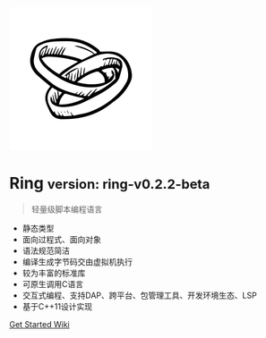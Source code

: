 <!-- _coverpage.md -->

![](./media/ring-logo-1.png)

# Ring <small>version: ring-v0.2.2-beta</small>

> 轻量级脚本编程语言
> 

- 静态类型
- 面向过程式、面向对象
- 语法规范简洁
- 编译生成字节码交由虚拟机执行
- 较为丰富的标准库
- 可原生调用C语言
- 交互式编程、支持DAP、跨平台、包管理工具、开发环境生态、LSP
- 基于C++11设计实现

[Get Started Wiki](./markdown/index-v2/001-Ring简介.md)

